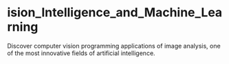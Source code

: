 # ision_Intelligence_and_Machine_Learning
Discover computer vision programming applications of image analysis, one of the most innovative fields of artificial intelligence.
